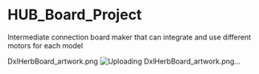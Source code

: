 # HUB_Board_Project
Intermediate connection board maker that can integrate and use different motors for each model

DxlHerbBoard_artwork.png
![Uploading DxlHerbBoard_artwork.png…]()
